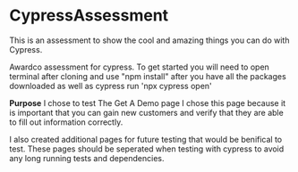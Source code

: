 # CypressAssessment
This is an assessment to show the cool and amazing things you can do with Cypress.

Awardco assessment for cypress.
To get started you will need to open terminal after cloning and use "npm install" after you have all the packages downloaded as well as cypress run 'npx cypress open'

**Purpose**
I chose to test The Get A Demo page I chose this page because it is important that you can gain new customers and verify that they are able to fill out information correctly. 


I also created additional pages for future testing that would be benifical to test. These pages should be seperated when testing with cypress to avoid any long running tests and dependencies. 
